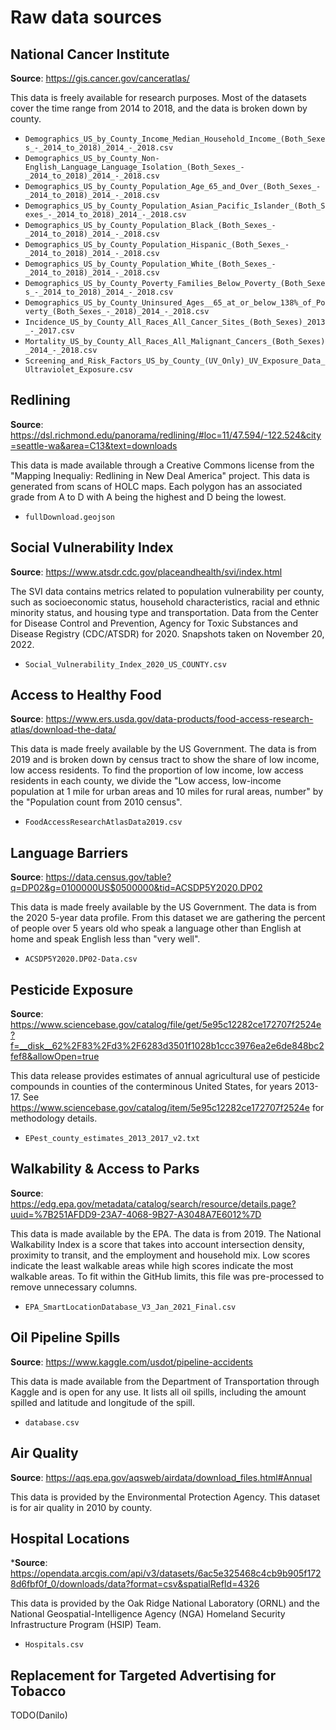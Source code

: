 # Raw data sources

## National Cancer Institute

**Source**: https://gis.cancer.gov/canceratlas/

This data is freely available for research purposes. Most of the datasets cover the time range from 2014 to 2018, and the data is broken down by county.

* `Demographics_US_by_County_Income_Median_Household_Income_(Both_Sexes_-_2014_to_2018)_2014_-_2018.csv`
* `Demographics_US_by_County_Non-English_Language_Language_Isolation_(Both_Sexes_-_2014_to_2018)_2014_-_2018.csv`
* `Demographics_US_by_County_Population_Age_65_and_Over_(Both_Sexes_-_2014_to_2018)_2014_-_2018.csv`
* `Demographics_US_by_County_Population_Asian_Pacific_Islander_(Both_Sexes_-_2014_to_2018)_2014_-_2018.csv`
* `Demographics_US_by_County_Population_Black_(Both_Sexes_-_2014_to_2018)_2014_-_2018.csv`
* `Demographics_US_by_County_Population_Hispanic_(Both_Sexes_-_2014_to_2018)_2014_-_2018.csv`
* `Demographics_US_by_County_Population_White_(Both_Sexes_-_2014_to_2018)_2014_-_2018.csv`
* `Demographics_US_by_County_Poverty_Families_Below_Poverty_(Both_Sexes_-_2014_to_2018)_2014_-_2018.csv`
* `Demographics_US_by_County_Uninsured_Ages__65_at_or_below_138%_of_Poverty_(Both_Sexes_-_2018)_2014_-_2018.csv`
* `Incidence_US_by_County_All_Races_All_Cancer_Sites_(Both_Sexes)_2013_-_2017.csv`
* `Mortality_US_by_County_All_Races_All_Malignant_Cancers_(Both_Sexes)_2014_-_2018.csv`
* `Screening_and_Risk_Factors_US_by_County_(UV_Only)_UV_Exposure_Data_Ultraviolet_Exposure.csv`

## Redlining

**Source**: https://dsl.richmond.edu/panorama/redlining/#loc=11/47.594/-122.524&city=seattle-wa&area=C13&text=downloads

This data is made available through a Creative Commons license from the "Mapping Inequaliy: Redlining in New Deal America" project. This data is generated from scans of HOLC maps. Each polygon has an associated grade from A to D with A being the highest and D being the lowest.

* `fullDownload.geojson`

## Social Vulnerability Index

**Source**: https://www.atsdr.cdc.gov/placeandhealth/svi/index.html

The SVI data contains metrics related to population vulnerability per county, such as socioeconomic status, household characteristics, racial and ethnic minority status, and housing type and transportation. Data from the Center for Disease Control and Prevention, Agency for Toxic Substances and Disease Registry (CDC/ATSDR) for 2020. Snapshots taken on November 20, 2022.

* `Social_Vulnerability_Index_2020_US_COUNTY.csv`

## Access to Healthy Food

**Source**: https://www.ers.usda.gov/data-products/food-access-research-atlas/download-the-data/

This data is made freely available by the US Government. The data is from 2019 and is broken down by census tract to show the share of low income, low access residents. To find the proportion of low income, low access residents in each county, we divide the "Low access, low-income population at 1 mile for urban areas and 10 miles for rural areas, number" by the "Population count from 2010 census".

* `FoodAccessResearchAtlasData2019.csv`

## Language Barriers

**Source**: https://data.census.gov/table?q=DP02&g=0100000US$0500000&tid=ACSDP5Y2020.DP02

This data is made freely available by the US Government. The data is from the 2020 5-year data profile. From this dataset we are gathering the percent of people over 5 years old who speak a language other than English at home and speak English less than "very well".

* `ACSDP5Y2020.DP02-Data.csv`

## Pesticide Exposure

**Source**: https://www.sciencebase.gov/catalog/file/get/5e95c12282ce172707f2524e?f=__disk__62%2F83%2Fd3%2F6283d3501f1028b1ccc3976ea2e6de848bc2fef8&allowOpen=true

This data release provides estimates of annual agricultural use of pesticide compounds in counties of the conterminous United States, for years 2013-17. See https://www.sciencebase.gov/catalog/item/5e95c12282ce172707f2524e for methodology details.

* `EPest_county_estimates_2013_2017_v2.txt`

## Walkability & Access to Parks

**Source**: https://edg.epa.gov/metadata/catalog/search/resource/details.page?uuid=%7B251AFDD9-23A7-4068-9B27-A3048A7E6012%7D

This data is made available by the EPA. The data is from 2019. The National Walkability Index is a score that takes into account intersection density, proximity to transit, and the employment and household mix. Low scores indicate the least walkable areas while high scores indicate the most walkable areas. To fit within the GitHub limits, this file was pre-processed to remove unnecessary columns.

* `EPA_SmartLocationDatabase_V3_Jan_2021_Final.csv`

## Oil Pipeline Spills

**Source**: https://www.kaggle.com/usdot/pipeline-accidents

This data is made available from the Department of Transportation through Kaggle and is open for any use. It lists all oil spills, including the amount spilled and latitude and longitude of the spill.

* `database.csv`

## Air Quality

**Source**: https://aqs.epa.gov/aqsweb/airdata/download_files.html#Annual

This data is provided by the Environmental Protection Agency. This dataset is for air quality in 2010 by county.

## Hospital Locations

***Source**: https://opendata.arcgis.com/api/v3/datasets/6ac5e325468c4cb9b905f1728d6fbf0f_0/downloads/data?format=csv&spatialRefId=4326

This data is provided by the Oak Ridge National Laboratory (ORNL) and the National Geospatial-Intelligence Agency (NGA) Homeland Security Infrastructure Program (HSIP) Team.

* `Hospitals.csv`

## Replacement for Targeted Advertising for Tobacco

TODO(Danilo)
